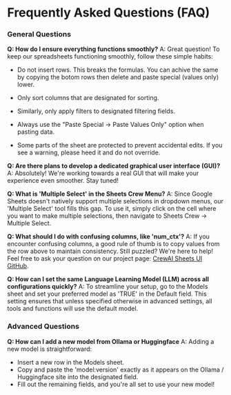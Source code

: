 # Frequently Asked Questions (FAQ)

### General Questions

**Q: How do I ensure everything functions smoothly?**
A: Great question! To keep our spreadsheets functioning smoothly, follow these simple habits:
   - Do not insert rows. This breaks the formulas. You can achive the same by copying the botom rows then delete and paste special (values only) lower.
   - Only sort columns that are designated for sorting.
   - Similarly, only apply filters to designated filtering fields.
   - Always use the "Paste Special -> Paste Values Only" option when pasting data.
   
   - Some parts of the sheet are protected to prevent accidental edits. If you see a warning, please heed it and do not override.

**Q: Are there plans to develop a dedicated graphical user interface (GUI)?**
A: Absolutely! We're working towards a real GUI that will make your experience even smoother. Stay tuned!

**Q: What is 'Multiple Select' in the Sheets Crew Menu?**
A: Since Google Sheets doesn't natively support multiple selections in dropdown menus, our 'Multiple Select' tool fills this gap. To use it, simply click on the cell where you want to make multiple selections, then navigate to Sheets Crew -> Multiple Select.

**Q: What should I do with confusing columns, like 'num_ctx'?**
A: If you encounter confusing columns, a good rule of thumb is to copy values from the row above to maintain consistency. Still puzzled? We're here to help! Feel free to ask your question on our project page: [CrewAI Sheets UI GitHub](https://github.com/yuriwa/crewai-sheets-ui).

**Q: How can I set the same Language Learning Model (LLM) across all configurations quickly?**
A: To streamline your setup, go to the Models sheet and set your preferred model as 'TRUE' in the Default field. This setting ensures that unless specified otherwise in advanced settings, all tools and functions will use the default model.

### Advanced Questions

**Q: How can I add a new model from Ollama or Huggingface**
A: Adding a new model is straightforward:
   - Insert a new row in the Models sheet.
   - Copy and paste the 'model:version' exactly as it appears on the Ollama / Huggingface site into the designated field.
   - Fill out the remaining fields, and you're all set to use your new model!



